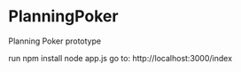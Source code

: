 # PlanningPoker
Planning Poker prototype

run npm install
node app.js
go to: http://localhost:3000/index
